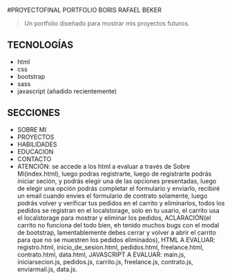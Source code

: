#PROYECTOFINAL PORTFOLIO BORIS RAFAEL BEKER
>Un portfolio diseñado para mostrar mis proyectos futuros.

## TECNOLOGÍAS
- html
- css
- bootstrap
- sass
- javascript (añadido recientemente)

## SECCIONES
- SOBRE MI
- PROYECTOS
- HABILIDADES
- EDUCACION
- CONTACTO
- ATENCIÓN: se accede a los html a evaluar a través de Sobre Mi(index.html), luego podras registrarte, luego de registrarte podrás iniciar seción, y podrás elegir una de las opciones presentadas, luego de elegir una opción podrás completar el formulario y enviarlo, recibiré un email cuando envies el formulario de contrato solamente, luego podrás volver y verificar tus pedidos en el carrito y eliminarlos, todos los pedidos se registran en el localstorage, solo en tu usario, el carrito usa el localstorage para mostrar y eliminar los pedidos, ACLARACIÓN(el carrito no funciona del todo bien, eh tenido muchos bugs con el modal de bootstrap, lamentablemente debes cerrar y volver a abrir el carrito para que no se muestren los pedidos eliminados), HTML A EVALUAR: registro.html, inicio_de_sesion.html, pedidos.html, freelance.html, contrato.html, data.html, JAVASCRIPT A EVALUAR: main.js, iniciarsecion.js, pedidos.js, carrito.js, freelance.js, contrato.js, enviarmail.js, data.js.